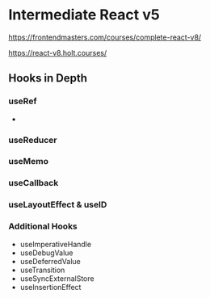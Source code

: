 # Intermediate React v5

https://frontendmasters.com/courses/complete-react-v8/

https://react-v8.holt.courses/

## Hooks in Depth

### useRef

-

### useReducer

### useMemo

### useCallback

### useLayoutEffect & useID

### Additional Hooks

- useImperativeHandle
- useDebugValue
- useDeferredValue
- useTransition
- useSyncExternalStore
- useInsertionEffect
